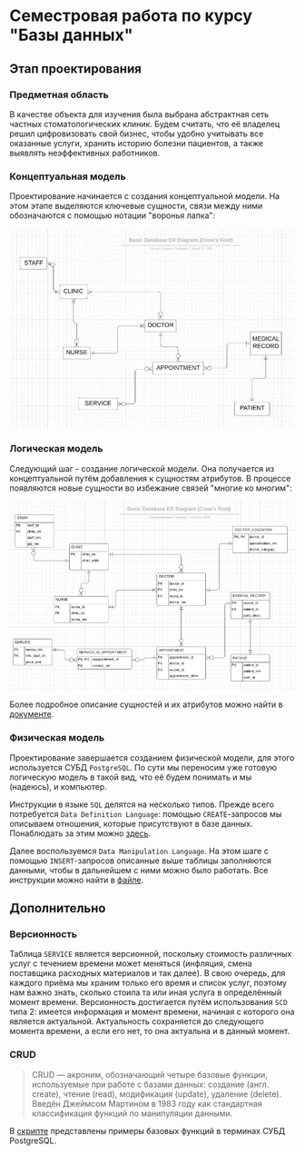 # Семестровая работа по курсу "Базы данных"

## Этап проектирования

### Предметная область

В качестве объекта для изучения была выбрана абстрактная сеть частных стоматологических клиник. Будем считать, что её владелец решил цифровизовать свой бизнес, чтобы удобно учитывать все оказанные услуги, хранить историю болезни пациентов, а также выявлять неэффективных работников.

### Концептуальная модель

Проектирование начинается с создания концептуальной модели. На этом этапе выделяются ключевые сущности, связи между ними обозначаются с помощью нотации "воронья лапка":

![Концептуальная модель](./github-images/conceptual_scheme.jpg)

### Логическая модель

Следующий шаг - создание логической модели. Она получается из концептуальной путём добавления к сущностям атрибутов. В процессе появляются новые сущности во избежание связей "многие ко многим":

![Логическая модель](./github-images/logical_scheme.png)

Более подробное описание сущностей и их атрибутов можно найти в [документе](./docs/descriptions.pdf).

### Физическая модель

Проектирование завершается созданием физической модели, для этого используется СУБД `PostgreSQL`. По сути мы переносим уже готовую логическую модель в такой вид, что её будем понимать и мы (надеюсь), и компьютер.

Инструкции в языке `SQL` делятся на несколько типов. Прежде всего потребуется `Data Definition Language`: помощью `CREATE`-запросов мы описываем отношения, которые присутствуют в базе данных. Понаблюдать за этим можно [здесь](./scripts/initialization.sql).

Далее воспользуемся `Data Manipulation Language`. На этом шаге с помощью `INSERT`-запросов описанные выше таблицы заполняются данными, чтобы в дальнейшем с ними можно было работать. Все инструкции можно найти в [файле](./scripts/insertion.sql).

## Дополнительно

### Версионность

Таблица `SERVICE` является версионной, поскольку стоимость различных услуг с течением времени может меняться (инфляция, смена поставщика расходных материалов и так далее). В свою очередь, для каждого приёма мы храним только его время и список услуг, поэтому нам важно знать, сколько стоила та или иная услуга в определённый момент времени. Версионность достигается путём использования `SCD` типа 2: имеется информация и момент времени, начиная с которого она является актуальной. Актуальность сохраняется до следующего момента времени, а если его нет, то она актуальна и в данный момент.

### CRUD

> CRUD — акроним, обозначающий четыре базовые функции, используемые при работе с базами данных: создание (англ. create), чтение (read), модификация (update), удаление (delete). Введён Джеймсом Мартином в 1983 году как стандартная классификация функций по манипуляции данными.

В [скрипте](./scripts/crud.sql) представлены примеры базовых функций в терминах СУБД PostgreSQL. 
